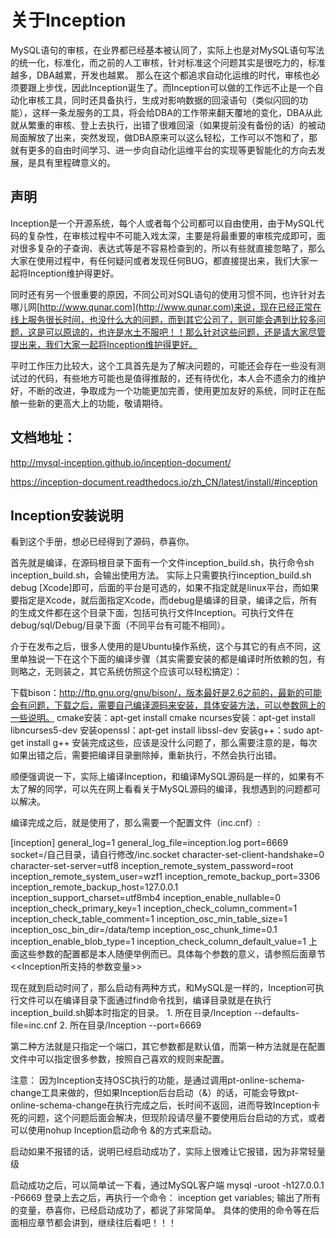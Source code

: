 # 关于Inception

MySQL语句的审核，在业界都已经基本被认同了，实际上也是对MySQL语句写法的统一化，标准化，而之前的人工审核，针对标准这个问题其实是很吃力的，标准越多，DBA越累，开发也越累。
那么在这个都追求自动化运维的时代，审核也必须要跟上步伐，因此Inception诞生了。而Inception可以做的工作远不止是一个自动化审核工具，同时还具备执行，生成对影响数据的回滚语句（类似闪回的功能），这样一条龙服务的工具，将会给DBA的工作带来翻天覆地的变化，DBA从此就从繁重的审核、登上去执行，出错了很难回滚（如果提前没有备份的话）的被动局面解放了出来，突然发现，做DBA原来可以这么轻松，工作可以不饱和了，那就有更多的自由时间学习、进一步向自动化运维平台的实现等更智能化的方向去发展，是具有里程碑意义的。

## 声明

Inception是一个开源系统，每个人或者每个公司都可以自由使用，由于MySQL代码的复杂性，在审核过程中不可能入戏太深，主要是将最重要的审核完成即可，面对很多复杂的子查询、表达式等是不容易检查到的，所以有些就直接忽略了，那么大家在使用过程中，有任何疑问或者发现任何BUG，都直接提出来，我们大家一起将Inception维护得更好。

同时还有另一个很重要的原因，不同公司对SQL语句的使用习惯不同，也许针对去哪儿网[http://www.qunar.com](http://www.qunar.com)来说，现在已经正常在线上服务很长时间，也没什么大的问题，而到其它公司了，则可能会遇到比较多问题，这是可以原谅的，也许是水土不服吧！！那么针对这些问题，还是请大家尽管提出来，我们大家一起将Inception维护得更好。

平时工作压力比较大，这个工具首先是为了解决问题的，可能还会存在一些没有测试过的代码，有些地方可能也是值得推敲的，还有待优化，本人会不遗余力的维护好，不断的改进，争取成为一个功能更加完善，使用更加友好的系统，同时正在酝酿一些新的更高大上的功能，敬请期待。

## 文档地址：

http://mysql-inception.github.io/inception-document/

https://inception-document.readthedocs.io/zh_CN/latest/install/#inception


## Inception安装说明
看到这个手册，想必已经得到了源码，恭喜你。

首先就是编译，在源码根目录下面有一个文件inception_build.sh，执行命令sh inception_build.sh，会输出使用方法。 实际上只需要执行inception_build.sh debug [Xcode]即可，后面的平台是可选的，如果不指定就是linux平台，而如果要指定是Xcode，就后面指定Xcode，而debug是编译的目录，编译之后，所有的生成文件都在这个目录下面，包括可执行文件Inception。可执行文件在debug/sql/Debug/目录下面（不同平台有可能不相同）。

介于在发布之后，很多人使用的是Ubuntu操作系统，这个与其它的有点不同，这里单独说一下在这个下面的编译步骤（其实需要安装的都是编译时所依赖的包，有则略之，无则装之，其它系统仿照这个应该可以轻松搞定）：

下载bison：http://ftp.gnu.org/gnu/bison/，版本最好是2.6之前的，最新的可能会有问题，下载之后，需要自己编译源码来安装，具体安装方法，可以参数网上的一些说明。
cmake安装：apt-get install cmake
ncurses安装：apt-get install libncurses5-dev
安装openssl：apt-get install libssl-dev
安装g++：sudo apt-get install g++
安装完成这些，应该是没什么问题了，那么需要注意的是，每次如果出错之后，需要把编译目录删除掉，重新执行，不然会执行出错。

顺便强调说一下，实际上编译Inception，和编译MySQL源码是一样的，如果有不太了解的同学，可以先在网上看看关于MySQL源码的编译，我想遇到的问题都可以解决。

编译完成之后，就是使用了，那么需要一个配置文件（inc.cnf）:

[inception]
general_log=1
general_log_file=inception.log
port=6669
socket=/自己目录，请自行修改/inc.socket
character-set-client-handshake=0
character-set-server=utf8
inception_remote_system_password=root
inception_remote_system_user=wzf1
inception_remote_backup_port=3306
inception_remote_backup_host=127.0.0.1
inception_support_charset=utf8mb4
inception_enable_nullable=0
inception_check_primary_key=1
inception_check_column_comment=1
inception_check_table_comment=1
inception_osc_min_table_size=1
inception_osc_bin_dir=/data/temp
inception_osc_chunk_time=0.1
inception_enable_blob_type=1
inception_check_column_default_value=1
上面这些参数的配置都是本人随便举例而已。具体每个参数的意义，请参照后面章节<<Inception所支持的参数变量>>

现在就到启动时间了，那么启动有两种方式，和MySQL是一样的，Inception可执行文件可以在编译目录下面通过find命令找到，编译目录就是在执行inception_build.sh脚本时指定的目录。 1. 所在目录/Inception --defaults-file=inc.cnf
2. 所在目录/Inception --port=6669

第二种方法就是只指定一个端口，其它参数都是默认值，而第一种方法就是在配置文件中可以指定很多参数，按照自己喜欢的规则来配置。

注意： 因为Inception支持OSC执行的功能，是通过调用pt-online-schema-change工具来做的，但如果Inception后台启动（&）的话，可能会导致pt-online-schema-change在执行完成之后，长时间不返回，进而导致Inception卡死的问题，这个问题后面会解决，但现阶段请尽量不要使用后台启动的方式，或者可以使用nohup Inception启动命令 &的方式来启动。

启动如果不报错的话，说明已经启动成功了，实际上很难让它报错，因为非常轻量级

启动成功之后，可以简单试一下看，通过MySQL客户端 
mysql -uroot -h127.0.0.1 -P6669 
登录上去之后，再执行一个命令：
inception get variables;
输出了所有的变量，恭喜你，已经启动成功了，都说了非常简单。
具体的使用的命令等在后面相应章节都会讲到，继续往后看吧！！！
